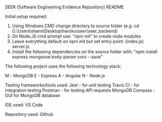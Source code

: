 SEER (Software Engineering Evidence Repository) README

Initial setup required:

1. Using Windows CMD change directory to source folder (e.g. cd C:\Users\shann\Desktop\heroku\seer\seer_backend)
2. On Node.JS cmd prompt use: "npm init" to create node modules
3. Leave everything default on npm init but set entry point: (index.js) server.js
4. Install the following dependencies on the source folder with: "npm install express mongoose body-parser cors --save"

The following project uses the following technology stack:

M - MongoDB
E - Express
A - Angular
N - Node.js

Testing frameworks/tools used:
Jest - for unit testing
Travis CI - for integration testing
Postman - for testing API requests
MongoDB Compass - GUI for MongoDB database

IDE used:
VS Code

Repository used:
Github
